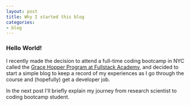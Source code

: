 ```yaml
---
layout: post
title: Why I started this blog
categories:
- blog
---
```

### Hello World!
I recently made the decision to attend a full-time coding bootcamp in NYC called the [Grace Hopper Program at Fullstack Academy](https://www.gracehopper.com), and decided to start a simple blog to keep a record of my experiences as I go through the course and (hopefully) get a developer job. 

In the next post I'll briefly explain my journey from research scientist to coding bootcamp student.

